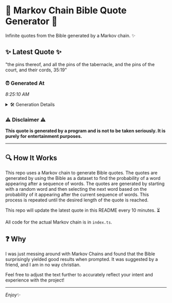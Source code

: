 # 📖 Markov Chain Bible Quote Generator 📖

Infinite quotes from the Bible generated by a Markov chain. ✨

## ✨ Latest Quote ✨
"the pins thereof, and all the pins of the tabernacle, and the pins of the court, and their cords, 35:19"

### ⏰ Generated At
*8:25:10 AM*

<details>
    <summary>🛠️ Generation Details</summary>
    <p>
        <strong>🌱 Seed:</strong> the<br>
        <strong>🔄 Iterations:</strong> 19<br>
        <strong>📜 Context History:</strong><br>[ the ]: pins<br>[ the, pins ]: thereof,<br>[ the, pins, thereof, ]: and<br>[ the, pins, thereof,, and ]: all<br>[ the, pins, thereof,, and, all ]: the<br>[ the, pins, thereof,, and, all, the ]: pins<br>[ pins, thereof,, and, all, the, pins ]: of<br>[ thereof,, and, all, the, pins, of ]: the<br>[ and, all, the, pins, of, the ]: tabernacle,<br>[ all, the, pins, of, the, tabernacle, ]: and<br>[ the, pins, of, the, tabernacle,, and ]: the<br>[ pins, of, the, tabernacle,, and, the ]: pins<br>[ of, the, tabernacle,, and, the, pins ]: of<br>[ the, tabernacle,, and, the, pins, of ]: the<br>[ tabernacle,, and, the, pins, of, the ]: court,<br>[ and, the, pins, of, the, court, ]: and<br>[ the, pins, of, the, court,, and ]: their<br>[ pins, of, the, court,, and, their ]: cords,<br>[ of, the, court,, and, their, cords, ]: 35:19<br>
    </p>
</details>

### ⚠️ Disclaimer ⚠️
**This quote is generated by a program and is not to be taken seriously. It is purely for entertainment purposes.**

---

## 🔍 How It Works

This repo uses a Markov chain to generate Bible quotes. The quotes are generated by using the Bible as a dataset to find the probability of a word appearing after a sequence of words. The quotes are generated by starting with a random word and then selecting the next word based on the probability of it appearing after the current sequence of words. This process is repeated until the desired length of the quote is reached.

This repo will update the latest quote in this README every 10 minutes. ⏳

All code for the actual Markov chain is in `index.ts`.

## ❓ Why

I was just messing around with Markov Chains and found that the Bible surprisingly yielded good results when prompted. 
It was suggested by a friend, and I am in no way christian.

Feel free to adjust the text further to accurately reflect your intent and experience with the project!

---

*Enjoy*✨
